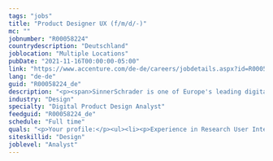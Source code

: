 ```yaml
---
tags: "jobs"
title: "Product Designer UX (f/m/d/-)"
mc: ""
jobnumber: "R00058224"
countrydescription: "Deutschland"
joblocation: "Multiple Locations"
pubDate: "2021-11-16T00:00:00-05:00"
link: "https://www.accenture.com/de-de/careers/jobdetails.aspx?id=R00058224_de"
lang: "de-de"
guid: "R00058224_de"
description: "<p><span>SinnerSchrader is one of Europe's leading digital agencies focusing on the design and development of digital products and services. More than 500 employees work on the digital transformation for companies such as Audi comdirect bank ERGO Telefónica Unitymedia and VW. SinnerSchrader was founded in 1996 has been listed on the stock exchange since 1999 and has offices in Hamburg Berlin Frankfurt am Main Munich Zurich and Prague. SinnerSchrader has been part of Accenture Interactive since April 2017.</span></p><p></p><p>As a hands-on UX Designer you can be a source of ideas or an aggregator in the intensive cooperation between Product Design Product Strategy Product Engineering and Product and Client Management. If something is new to you you are curious. If something is familiar you show self-critical distance. Your excellent sense of conception and product design drives you to tirelessly search for the best solution. Empathy user-centered thinking and a high understanding of quality characterize you. You quickly find convincing solutions and are a leading creative force in the acquisition of new clients and deliver real added value for our existing clients with your work.</p><p></p><p><b>What you can expect from us:</b></p><ul><li><p>Planning and design of the user experience for our clients' digital products</p></li><li><p>Development of user-centered digital solutions</p></li><li><p>Preparation and facilitation of internal and external workshops</p></li><li><p>Co-design of concepts and strategy for client projects</p></li><li><p>Functional leadership and further development of UX Product Designers (interns and juniors)</p></li><li><p>Client guidance</p></li></ul><p></p><p><b>What we offer:</b></p><ul><li><p>High personal responsibility fast decision-making processes and flat hierarchies</p></li><li><p>Exciting and innovative projects with well-known clients</p></li><li><p>Varied tasks and space for your own ideas</p></li><li><p>Personal and professional development at our SinnerSchrader Campus</p></li><li><p>An agile cross-functional and international team</p></li><li><p>Great benefits a pleasant working atmosphere and fun at work</p></li></ul>"
industry: "Design"
specialty: "Digital Product Design Analyst"
feedguid: "R00058224_de"
schedule: "Full time"
quals: "<p>Your profile:</p><ul><li><p>Experience in Research User Interviews Information Architecture and User Experience</p></li><li><p>High quality standards and accurate work in industry standard tools such as Figma Adobe CC Sketch InVision prototyping tools etc.</p></li><li><p>Independent way of working and the ability to make and represent conceptual decisions</p></li><li><p>Enthusiasm for design and trends and the drive to discover new things and share knowledge</p></li><li><p>Methodological knowledge and practical experience: Design Thinking & Design Sprints</p></li><li><p>A good portion of humor and enjoyment of interdisciplinary teamwork</p></li><li><p>Very good language skills in German and/or English</p></li></ul>"
siteskillid: "Design"
joblevel: "Analyst"
---
```


